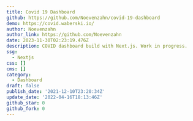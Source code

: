 ```yaml
---
title: Covid 19 Dashboard
github: https://github.com/Noevenzahn/covid-19-dashboard
demo: https://covid.waberski.io/
author: Noevenzahn
author_link: https://github.com/Noevenzahn
date: 2023-11-30T02:23:19.476Z
description: COVID dashboard build with Next.js. Work in progress.
ssg:
  - Nextjs
css: []
cms: []
category:
  - Dashboard
draft: false
publish_date: '2021-12-10T23:20:34Z'
update_date: '2022-04-16T18:13:46Z'
github_star: 0
github_fork: 0
---
```

